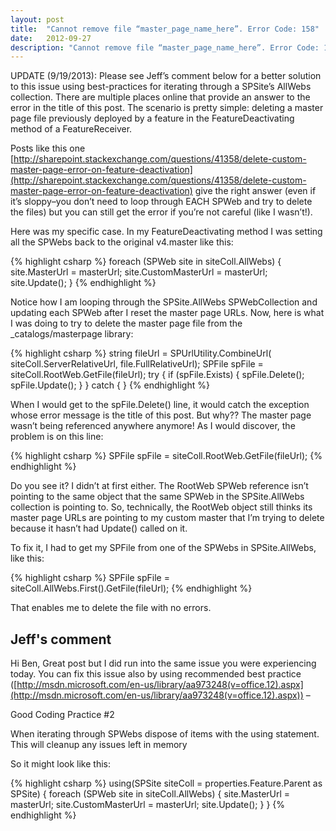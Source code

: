 ```yaml
---
layout: post
title:  "Cannot remove file “master_page_name_here”. Error Code: 158"
date:   2012-09-27
description: "Cannot remove file “master_page_name_here”. Error Code: 158"
---
```

  UPDATE (9/19/2013):
  Please see Jeff’s comment below for a better solution to this issue using best-practices for iterating through a SPSite’s AllWebs collection.
  There are multiple places online that provide an answer to the error in the title of this post. The scenario is pretty simple: deleting a master page file previously deployed by a feature in the FeatureDeactivating method of a FeatureReceiver.

Posts like this one [http://sharepoint.stackexchange.com/questions/41358/delete-custom-master-page-error-on-feature-deactivation](http://sharepoint.stackexchange.com/questions/41358/delete-custom-master-page-error-on-feature-deactivation) give the right answer (even if it’s sloppy–you don’t need to loop through EACH SPWeb and try to delete the files) but you can still get the error if you’re not careful (like I wasn’t!).

Here was my specific case. In my FeatureDeactivating method I was setting all the SPWebs back to the original v4.master like this:

{% highlight csharp %}
foreach (SPWeb site in siteColl.AllWebs)
{
  site.MasterUrl = masterUrl;
  site.CustomMasterUrl = masterUrl;
  site.Update();
}
{% endhighlight %}

Notice how I am looping through the SPSite.AllWebs SPWebCollection and updating each SPWeb after I reset the master page URLs. Now, here is what I was doing to try to delete the master page file from the _catalogs/masterpage library:

{% highlight csharp %}
string fileUrl = SPUrlUtility.CombineUrl(
  siteColl.ServerRelativeUrl,
  file.FullRelativeUrl);
SPFile spFile = siteColl.RootWeb.GetFile(fileUrl);
try
{
  if (spFile.Exists)
  {
    spFile.Delete();
    spFile.Update();
  }
}
catch { }
{% endhighlight %}

When I would get to the spFile.Delete() line, it would catch the exception whose error message is the title of this post. But why?? The master page wasn’t being referenced anywhere anymore! As I would discover, the problem is on this line:

{% highlight csharp %}
SPFile spFile = siteColl.RootWeb.GetFile(fileUrl);
{% endhighlight %}

Do you see it? I didn’t at first either. The RootWeb SPWeb reference isn’t pointing to the same object that the same SPWeb in the SPSite.AllWebs collection is pointing to. So, technically, the RootWeb object still thinks its master page URLs are pointing to my custom master that I’m trying to delete because it hasn’t had Update() called on it.

To fix it, I had to get my SPFile from one of the SPWebs in SPSite.AllWebs, like this:

{% highlight csharp %}
SPFile spFile = siteColl.AllWebs.First().GetFile(fileUrl);
{% endhighlight %}

That enables me to delete the file with no errors.

## Jeff's comment
Hi Ben,
Great post but I did run into the same issue you were experiencing today. You can fix this issue also by using recommended best practice ([http://msdn.microsoft.com/en-us/library/aa973248(v=office.12).aspx](http://msdn.microsoft.com/en-us/library/aa973248(v=office.12).aspx)) –

Good Coding Practice #2

When iterating through SPWebs dispose of items with the using statement. This will cleanup any issues left in memory

So it might look like this:

{% highlight csharp %}
using(SPSite siteColl = properties.Feature.Parent as SPSite)
{
  foreach (SPWeb site in siteColl.AllWebs)
  {
    site.MasterUrl = masterUrl; site.CustomMasterUrl = masterUrl; site.Update();
  }
}
{% endhighlight %}
